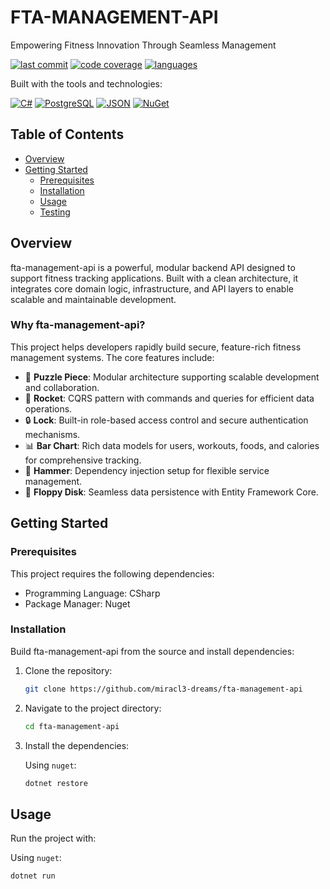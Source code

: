 # FTA-MANAGEMENT-API

Empowering Fitness Innovation Through Seamless Management

[![last commit](https://img.shields.io/github/last-commit/miracl3-dreams/fta-management-api?color=blue&label=last%20commit)](https://github.com/miracl3-dreams/fta-management-api/commits/main)
[![code coverage](https://img.shields.io/badge/coverage-100.0%25-brightgreen)](https://github.com/miracl3-dreams/fta-management-api)
[![languages](https://img.shields.io/github/languages/count/miracl3-dreams/fta-management-api?color=orange&label=languages)](https://github.com/miracl3-dreams/fta-management-api)

Built with the tools and technologies:

[![C#](https://img.shields.io/badge/C%23-239120?style=for-the-badge&logo=c-sharp&logoColor=white)](https://docs.microsoft.com/en-us/dotnet/csharp/)
[![PostgreSQL](https://img.shields.io/badge/PostgreSQL-316192?style=for-the-badge&logo=postgresql&logoColor=white)](https://www.postgresql.org/)
[![JSON](https://img.shields.io/badge/JSON-000000?style=for-the-badge&logo=json&logoColor=white)](https://www.json.org/json-en.html)
[![NuGet](https://img.shields.io/badge/NuGet-004880?style=for-the-badge&logo=nuget&logoColor=white)](https://www.nuget.org/)

## Table of Contents

* [Overview](#overview)
* [Getting Started](#getting-started)
    * [Prerequisites](#prerequisites)
    * [Installation](#installation)
    * [Usage](#usage)
    * [Testing](#testing)

## Overview

fta-management-api is a powerful, modular backend API designed to support fitness tracking applications. Built with a clean architecture, it integrates core domain logic, infrastructure, and API layers to enable scalable and maintainable development.

### Why fta-management-api?

This project helps developers rapidly build secure, feature-rich fitness management systems. The core features include:

* 🧩 **Puzzle Piece**: Modular architecture supporting scalable development and collaboration.
* 🚀 **Rocket**: CQRS pattern with commands and queries for efficient data operations.
* 🔒 **Lock**: Built-in role-based access control and secure authentication mechanisms.
* 📊 **Bar Chart**: Rich data models for users, workouts, foods, and calories for comprehensive tracking.
* 🔨 **Hammer**: Dependency injection setup for flexible service management.
* 💾 **Floppy Disk**: Seamless data persistence with Entity Framework Core.

## Getting Started

### Prerequisites

This project requires the following dependencies:

* Programming Language: CSharp
* Package Manager: Nuget

### Installation

Build fta-management-api from the source and install dependencies:

1.  Clone the repository:

    ````bash
    git clone https://github.com/miracl3-dreams/fta-management-api
    ````

2.  Navigate to the project directory:

    ````bash
    cd fta-management-api
    ````

3.  Install the dependencies:

    Using `nuget`:

    ````bash
    dotnet restore
    ````

## Usage

Run the project with:

Using `nuget`:

````bash
dotnet run
